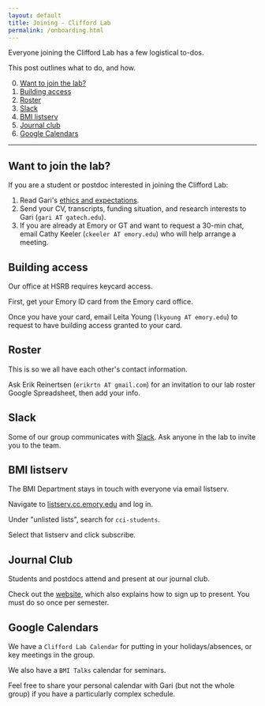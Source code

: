```yaml
---
layout: default
title: Joining - Clifford Lab
permalink: /onboarding.html
---
```


Everyone joining the Clifford Lab has a few logistical to-dos.

This post outlines what to do, and how.

0. [Want to join the lab?](#want-to-join-the-lab)
1. [Building access](#building-access)
2. [Roster](#roster)
3. [Slack](#slack)
4. [BMI listserv](#bmi-listserv)
5. [Journal club](#journal-club)
6. [Google Calendars](#google-calendars)

---

## Want to join the lab?

If you are a student or postdoc interested in joining the Clifford Lab:

1. Read Gari's [ethics and expectations](http://gdclifford.info/ethics).
2. Send your CV, transcripts, funding situation, and research interests to Gari (`gari AT gatech.edu`).
3. If you are already at Emory or GT and want to request a 30-min chat, email Cathy Keeler (`ckeeler AT emory.edu`) who will help arrange a meeting.

## Building access

Our office at HSRB requires keycard access.

First, get your Emory ID card from the Emory card office.

Once you have your card, email Leita Young (`lkyoung AT emory.edu`) to request to have building access granted to your card.

## Roster

This is so we all have each other's contact information.

Ask Erik Reinertsen (`erikrtn AT gmail.com`) for an invitation to our lab roster Google Spreadsheet, then add your info.

## Slack

Some of our group communicates with [Slack](http://slack.com). Ask anyone in the lab to invite you to the team.

## BMI listserv

The BMI Department stays in touch with everyone via email listserv.

Navigate to [listserv.cc.emory.edu](http://listserv.cc.emory.edu) and log in.

Under "unlisted lists", search for `cci-students`.

Select that listserv and click subscribe.

## Journal Club

Students and postdocs attend and present at our journal club.

Check out the [website](http://nematilab.info/bmijc/), which also explains how to sign up to present. You must do so once per semester.

## Google Calendars

We have a `Clifford Lab Calendar` for putting in your holidays/absences, or key meetings in the group. 

We also have a `BMI Talks` calendar for seminars.

Feel free to share your personal calendar with Gari (but not the whole group) if you have a particularly complex schedule.
